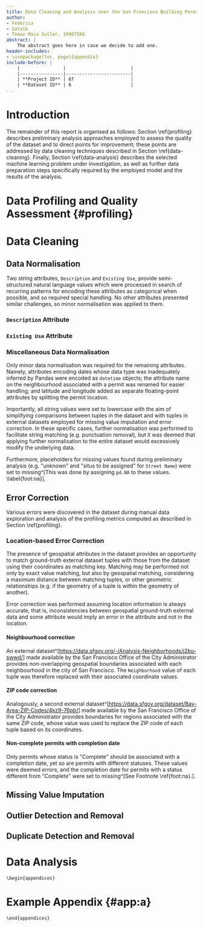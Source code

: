 ```yaml
---
title: Data Cleaning and Analysis over the San Francisco Building Permits Dataset
author:
- Federica
- Satvik
- Tomaz Maia Suller, 10987566
abstract: |
    The abstract goes here in case we decide to add one.
header-includes:
- \usepackage[toc, page]{appendix}
include-before: |
    |                |                        |
    |----------------|------------------------|
    | **Project ID** | 67                     |
    | **Dataset ID** | 6                      |
...
```


<!--

Instructions

    PROJECT REPORT
    PROJECT ID
    ASSIGNED DATASET
    STUDENTS (NAME SURNAME ID)
    1. SETUP CHOICES
    Describe the setup choices made: libraries, data preparation techniques used, etc.
    2. PIPELINE IMPLEMENTATION
    Describe all the pipeline steps in detail: what did you find from the data exploration? How did you decide to use it
    in the data preparation phase? Why did you used specific that data preparation technique?
    3. RESULTS
    Discuss the main results obtained: verify the desired quality level has been achieved, compare the data analysis
    results [only for 3-people groups]
    Very important Justify your choices! (for example, why you have chosen a specific data preparation technique for a
    specific column than all those seen in the lectures?)
-->

# Introduction

The remainder of this report is organised as follows:
Section \ref{profiling} describes preliminary analysis approaches
employed to assess the quality of the dataset and to direct points for
improvement;
these points are addressed by data cleaning techniques described
in Section \ref{data-cleaning}.
Finally, Section \ref{data-analysis} describes the selected machine
learning problem under investigation, as well as further data preparation
steps specifically required by the employed model and the results of the
analysis.

# Data Profiling and Quality Assessment {#profiling}

# Data Cleaning

## Data Normalisation
Two string attributes, `Description` and `Existing Use`, provide
semi-structured natural language values which were processed in search
of recurring patterns for encoding these attributes as categorical
when possible, and so required special handling.
No other attributes presented similar challenges, so minor normalisation
was applied to them.

### `Description` Attribute

### `Existing Use` Attribute

### Miscellaneous Data Normalisation
Only minor data normalisation was required for the remaining attributes.
Namely,
attributes encoding dates whose data type was inadequately
inferred by Pandas were encoded as `datetime` objects;
the attribute name on the neighbourhood associated with a permit was
renamed for easier handling;
and latitude and longitude added as separate floating-point attributes
by splitting the permit location.

Importantly, all string values were set to lowercase with the aim of
simplifying comparisons between tuples in the dataset and with tuples in
external datasets employed for missing value imputation and error
correction. In these specific cases, further normalisation was performed
to facilitate string matching (e.g. punctuation removal), but it was
deemed that applying further normalisation to the entire dataset would
excessively modify the underlying data.

Furthermore, placeholders for missing values found during preliminary analysis (e.g. "unknown" and "situs to be assigned" for `Street Name`)
were set to
missing^[This was done by assigning `pd.NA` to these values. \label{foot:na}].

## Error Correction
Various errors were discovered in the dataset during manual data
exploration and analysis of the profiling metrics computed as
described in Section \ref{profiling}.

### Location-based Error Correction
The presence of geospatial attributes in the dataset provides an
opportunity to match ground-truth external dataset tuples with those
from the dataset using their coordinates as matching key.
Matching may be performed not only by exact value matching, but also
by geospatial matching, considering a maximum distance between matching
tuples, or other geometric relationships (e.g. if the geometry of a
tuple is within the geometry of another).

Error correction was performed assuming location information is always
accurate, that is, inconsistencies between geospatial ground-truth
external data and some attribute would imply an error in the attribute
and not in the location.

#### Neighbourhood correction
An external
dataset^[<https://data.sfgov.org/-/Analysis-Neighborhoods/j2bu-swwd/>]
made available by the San Francisco Office of the City Administrator
provides non-overlapping geospatial boundaries associated with each
neighbourhood in the city of San Francisco. The `Neighborhood` value of
each tuple was therefore replaced with their associated coordinate
values.

#### ZIP code correction
Analogously, a second external
dataset^[<https://data.sfgov.org/dataset/Bay-Area-ZIP-Codes/4kz9-76pb/>]
made available by the San Francisco Office of the City Administrator
provides boundaries for regions associated with the same ZIP code, whose
value was used to replace the ZIP code of each tuple based on its
coordinates.


#### Non-complete permits with completion date
Only permits whose status is "Complete" should be associated with a
completion date, yet so are permits with different statuses.
These values were deemed errors, and the completion date for permits with
a status different from "Complete" were set to
missing^[See Footnote \ref{foot:na}.].

## Missing Value Imputation

## Outlier Detection and Removal

## Duplicate Detection and Removal


# Data Analysis

<!--
Some pandoc black magic to write markdown inside the LaTeX appendices
environment
-->
```{=tex}
\begin{appendices}
```

# Example Appendix {#app:a}

```{=tex}
\end{appendices}
```
